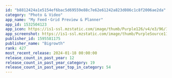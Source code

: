 ```yaml
---
id: "b8812424a1e5154ef6bac5d69559e88c7e62e61242a823d086c1c8f2006ae2da"
category: "Photo & Video"
app_name: "My Feed・Grid Preview & Planner"
app_id: 1532504123
app_icon: https://is1-ssl.mzstatic.com/image/thumb/Purple126/v4/e3/96/1c/e3961c55-be05-927f-f82a-be0d61c016f3/AppIcon-0-0-1x_U007ephone-0-0-0-85-220.png/1024x1024bb.png
app_screenshot: https://is1-ssl.mzstatic.com/image/thumb/PurpleSource116/v4/a3/c6/ed/a3c6ed3b-0616-233d-19d9-63be97a00592/e9d3598e-d80e-4974-9ed7-3ea374ec18b9_Preview.jpg/1242x2688bb.png
publisher_id: 1595581175
publisher_name: "Bigrowth"
rank: 427
most_recent_release: 2024-01-18 00:00:00
release_count_in_past_year: 12
release_count_in_past_year_category: 19
release_count_in_past_year_top_in_category: 54
---
```

